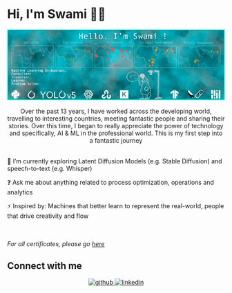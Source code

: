 # Hi, I'm Swami 👋🏾
<p align="center">
<img src="https://github.com/SwamiKannan/SwamiKannan/blob/main/github-banner.png" alt="banner that says Swami - Management consultant, seeker of positive change and an ardent traveller in a banner">
</p>

<div align="center">Over the past 13 years, I have worked across the developing world, travelling to interesting countries, meeting fantastic people and sharing their stories. Over this time, I began to really appreciate the power of technology and specifically, AI & ML in the professional world. This is my first step into a fantastic journey </div>  <br>
 

🌱 I’m currently exploring Latent Diffusion Models (e.g. Stable Diffusion) and speech-to-text (e.g. Whisper)
  

❓ Ask me about anything related to process optimization, operations and analytics  
  

⚡ Inspired by: Machines that better learn to represent the real-world, people that drive creativity and flow  
  
<br>
<br>
<i>For all certificates, please go <a href="https://github.com/SwamiKannan/Certifications" >here</a></i>

## Connect with me  
<div align="center">
<a href="https://github.com/SwamiKannan" target="_blank">
<img src=https://img.shields.io/badge/github-%2324292e.svg?&style=for-the-badge&logo=github&logoColor=white alt=github style="margin-bottom: 5px;" />
</a>
<a href="https://linkedin.com/in/swaminathankannan" target="_blank">
<img src=https://img.shields.io/badge/linkedin-%231E77B5.svg?&style=for-the-badge&logo=linkedin&logoColor=white alt=linkedin style="margin-bottom: 5px;" />
</a>  
</div>  
  

<br/>  
 

